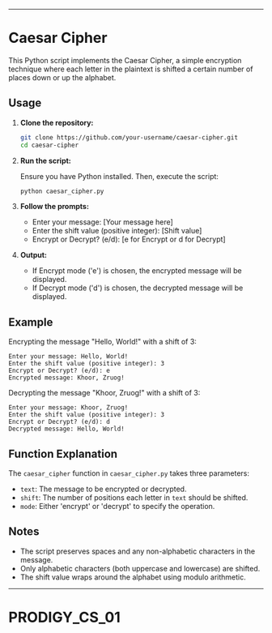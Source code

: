 
---

# Caesar Cipher

This Python script implements the Caesar Cipher, a simple encryption technique where each letter in the plaintext is shifted a certain number of places down or up the alphabet.

## Usage

1. **Clone the repository:**

   ```bash
   git clone https://github.com/your-username/caesar-cipher.git
   cd caesar-cipher
   ```

2. **Run the script:**

   Ensure you have Python installed. Then, execute the script:

   ```bash
   python caesar_cipher.py
   ```

3. **Follow the prompts:**

   - Enter your message: [Your message here]
   - Enter the shift value (positive integer): [Shift value]
   - Encrypt or Decrypt? (e/d): [e for Encrypt or d for Decrypt]

4. **Output:**

   - If Encrypt mode ('e') is chosen, the encrypted message will be displayed.
   - If Decrypt mode ('d') is chosen, the decrypted message will be displayed.

## Example

Encrypting the message "Hello, World!" with a shift of 3:

```
Enter your message: Hello, World!
Enter the shift value (positive integer): 3
Encrypt or Decrypt? (e/d): e
Encrypted message: Khoor, Zruog!
```

Decrypting the message "Khoor, Zruog!" with a shift of 3:

```
Enter your message: Khoor, Zruog!
Enter the shift value (positive integer): 3
Encrypt or Decrypt? (e/d): d
Decrypted message: Hello, World!
```

## Function Explanation

The `caesar_cipher` function in `caesar_cipher.py` takes three parameters:
- `text`: The message to be encrypted or decrypted.
- `shift`: The number of positions each letter in `text` should be shifted.
- `mode`: Either 'encrypt' or 'decrypt' to specify the operation.

## Notes

- The script preserves spaces and any non-alphabetic characters in the message.
- Only alphabetic characters (both uppercase and lowercase) are shifted.
- The shift value wraps around the alphabet using modulo arithmetic.


---

# PRODIGY_CS_01
